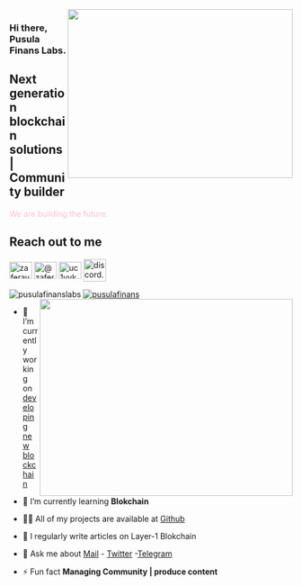 <img src="https://www.henkel.com/resource/blob/895172/fc0a5576103dfbf3271bffde83fd95c3/data/2018-12-11-blockchain-animiert-teaser-16-9.gif" align="right" width="400" height="300">

### Hi there, Pusula Finans Labs. 

## Next generation blockchain solutions | Community builder

<font color="pink">We are building the future. </font>

## Reach out to me

<a href="https://twitter.com/pusulafinans" target="blank"><img align="center" src="https://raw.githubusercontent.com/rahuldkjain/github-profile-readme-generator/master/src/images/icons/Social/twitter.svg" alt="zaferayan" height="30" width="40" /></a>
<a href="https://pusulafinans.medium.com/" target="blank"><img align="center" src="https://raw.githubusercontent.com/rahuldkjain/github-profile-readme-generator/master/src/images/icons/Social/medium.svg" alt="@zaferayan" height="30" width="40" /></a>
<a href="https://www.youtube.com/c/PusulaFinans" target="blank"><img align="center" src="https://raw.githubusercontent.com/rahuldkjain/github-profile-readme-generator/master/src/images/icons/Social/youtube.svg" alt="uc1vykhlufpaoghrwhjikrqg" height="30" width="40" /></a>
<a href="https://discord.gg/QJ9r58jP" target="blank"><img align="center" src="https://raw.githubusercontent.com/rahuldkjain/github-profile-readme-generator/master/src/images/icons/Social/discord.svg" alt="discord.gg/ruescommunity" height="40" width="40" /></a>
<br />

<p align="left"> <img src="https://komarev.com/ghpvc/?username=pusulafinanslabs&label=Profile%20views&color=0e75b6&style=flat" alt="pusulafinanslabs" /> <a href="https://twitter.com/pusulafinans" target="blank"><img src="https://img.shields.io/twitter/follow/pusulafinans?logo=twitter&style=for-the-badge" alt="pusulafinans" /></a> 

<img src="https://github-readme-stats.vercel.app/api?username=chainlabs1&show_icons=true&theme=highcontrast" align="right" width="450" height="350" >

- 🔭 I’m currently working on [developing new blockchain](pusulafinanslabs@protonmail.com)

- 🌱 I’m currently learning **Blokchain**

- 👨‍💻 All of my projects are available at [Github](https://github.com/pusulafinanslabs?tab=repositories)

- 📝 I regularly write articles on Layer-1 Blokchain

- 💬 Ask me about [Mail](pusulafinanslabs@protonmail.com) - [Twitter](https://twitter.com/pusulafinans) -[Telegram](https://t.me/pusulafinans)

- ⚡ Fun fact **Managing Community | produce content**
